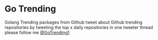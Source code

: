 # Go Trending

Golang Trending packages from Github
tweet about Github trending repositories by tweeting the top x daily repositories in one tweeter thread 
please follow me [@GoTrending1](https://twitter.com/GoTrending1)

